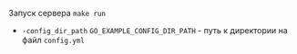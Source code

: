 Запуск сервера `make run`

* `-config_dir_path` `GO_EXAMPLE_CONFIG_DIR_PATH` - путь к директории на файл `config.yml`
